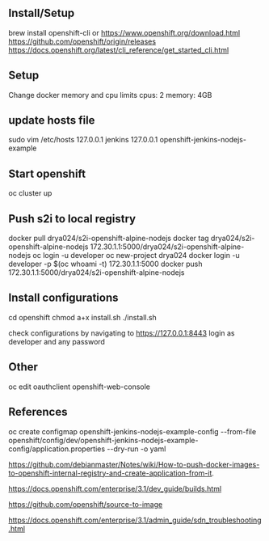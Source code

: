 ## Install/Setup
brew install openshift-cli
or 
https://www.openshift.org/download.html
https://github.com/openshift/origin/releases
https://docs.openshift.org/latest/cli_reference/get_started_cli.html

## Setup
Change docker memory and cpu limits
cpus: 2
memory: 4GB

## update hosts file
sudo vim /etc/hosts
127.0.0.1       jenkins
127.0.0.1       openshift-jenkins-nodejs-example

## Start openshift
oc cluster up
 
## Push s2i to local registry
docker pull drya024/s2i-openshift-alpine-nodejs
docker tag drya024/s2i-openshift-alpine-nodejs 172.30.1.1:5000/drya024/s2i-openshift-alpine-nodejs
oc login -u developer
oc new-project drya024
docker login -u developer -p $(oc whoami -t) 172.30.1.1:5000
docker push 172.30.1.1:5000/drya024/s2i-openshift-alpine-nodejs

## Install configurations
cd openshift
chmod a+x install.sh
./install.sh

check configurations by navigating to https://127.0.0.1:8443
login as developer and any password

## Other
oc edit oauthclient openshift-web-console

## References
oc create configmap openshift-jenkins-nodejs-example-config --from-file openshift/config/dev/openshift-jenkins-nodejs-example-config/application.properties --dry-run -o yaml

https://github.com/debianmaster/Notes/wiki/How-to-push-docker-images-to-openshift-internal-registry-and-create-application-from-it.

https://docs.openshift.com/enterprise/3.1/dev_guide/builds.html

https://github.com/openshift/source-to-image

https://docs.openshift.com/enterprise/3.1/admin_guide/sdn_troubleshooting.html